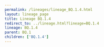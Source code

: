 ```yaml
---
permalink: /lineages/lineage_BQ.1.4.html
layout: lineage_page
title: Lineage BQ.1.4
redirect_to: ../lineage.html?lineage=BQ.1.4
lineage: BQ.1.4
parent: BQ.1
children: ['BQ.1.4']
---
```

